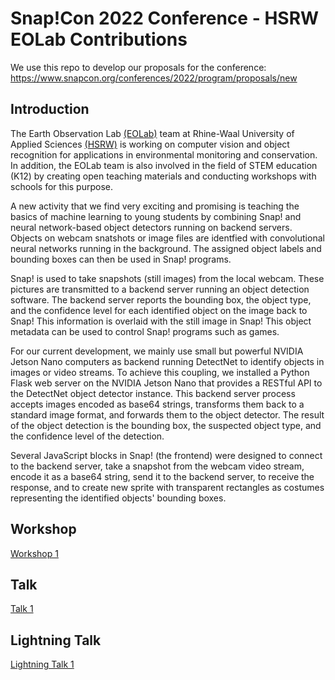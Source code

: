 # Snap!Con 2022 Conference - HSRW EOLab Contributions 

We use this repo to develop our proposals for the conference: https://www.snapcon.org/conferences/2022/program/proposals/new

## Introduction

The Earth Observation Lab [(EOLab)](https://wiki.eolab.de/) team at Rhine-Waal University of Applied Sciences [(HSRW)](http://www.hsrw.eu) is working on computer vision and object recognition for applications in environmental monitoring and conservation. In addition, the EOLab team is also involved in the field of STEM education (K12) by creating open teaching materials and conducting workshops with schools for this purpose.  

A new activity that we find very exciting and promising is teaching the basics of machine learning to young students by combining Snap! and neural network-based object detectors running on backend servers. Objects on webcam snatshots or image files are identfied with convolutional neural networks running in the background. The assigned object labels and bounding boxes can then be used in Snap! programs.  

Snap! is used to take snapshots (still images) from the local webcam. These pictures are transmitted to a backend server running an object detection software. The backend server reports the bounding box, the object type, and the confidence level for each identified object on the image back to Snap! This information is overlaid with the still image in Snap! This object metadata can be used to control Snap! programs such as games. 

For our current development, we mainly use small but powerful NVIDIA Jetson Nano computers as backend running DetectNet to identify objects in images or video streams. 
To achieve this coupling, we installed a Python Flask web server on the NVIDIA Jetson Nano that provides a RESTful API to the DetectNet object detector instance. This backend server process accepts images encoded as base64 strings, transforms them back to a standard image format, and forwards them to the object detector. The result of the object detection is the bounding box, the suspected object type, and the confidence level of the detection.

Several JavaScript blocks in Snap! (the frontend) were designed to connect to the backend server, take a snapshot from the webcam video stream, encode it as a base64 string, send it to the backend server, to receive the response, and to create new sprite with transparent rectangles as costumes representing the identified objects' bounding boxes.   


## Workshop 

[Workshop 1](Workshop_1.md)

## Talk

[Talk 1](Talk_1.md)

## Lightning Talk

[Lightning Talk 1](Lightning_Talk_1.md)

